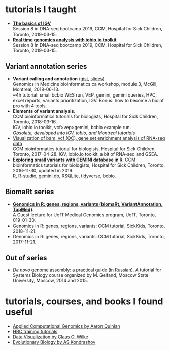 # tutorials I taught

* [**The basics of IGV**](https://docs.google.com/presentation/d/1dUNRB76aZpQgJjPqR_nhzPKztfd9uV5biOTprONc7MU/edit?usp=sharing)\
Session 8 in DNA-seq bootcamp 2019, CCM, Hospital for Sick Children, Toronto, 2019-03-15.
* [**Real time genomics analysis with iobio.io toolkit**](https://docs.google.com/presentation/d/1PdSo2VvHyMDbiX_tMLWkxOYLCpYE4dA0HCjmg56LCmo/edit?usp=sharing])\
Session 8 in DNA-seq bootcamp 2019, CCM, Hospital for Sick Children, Toronto, 2019-03-15.

## Variant annotation series
* **Variant calling and annotation** ([gist](https://gist.github.com/naumenko-sa/82df1cb7d9b5f64691bf437f0eb455f0), [slides](https://drive.google.com/open?id=158TJQTiluXCbTEcasNp0WfTylhykwtAk)).\
Genomics in Medicine bioinformatics.ca workshop, module 3, McGill, Montreal, 2018-06-13. \
~4h tutorial: small bcbio WES run, VEP, gemini, gemini queries, HPC, excel reports, variants prioritization, IGV. Bonus: how to become a bioinf pro with 4 tools.
* **Elements of variant analysis.**\
CCM bioinformatics tutorials for biologists, Hospital for Sick Children, Toronto, 2018-03-16.\
IGV, iobio.io toolkit, vcf>vep>gemini, bcbio example run.\
*Obsolete, developed into IGV, iobio, and Montreal tutorials*
* [Visualization of bam, vcf (QC), gene set enrichment analysis of RNA-seq data](https://docs.google.com/presentation/d/1RRnTsTWYn-Yo5OahbFj4F4ViWPuHIvMkzfYrOqxutv0/edit?usp=sharing)\
CCM bioinformatics tutorial for biologists, Hospital for Sick Children, Toronto, 2017-04-28.
IGV, iobio.io toolkit, a bit of RNA-seq and GSEA.
* [**Exploring small variants with GEMINI database in R**](https://docs.google.com/presentation/d/1DQ0dInX2VXSYE137nOzgeFKVOv5Ww5OBIENjBZRQDr0/edit?usp=sharing).
CCM bioinformatics tutorials for biologists, Hospital for Sick Children, Toronto, 2016-11-30, updated in 2019.\
R, R-studio, gemini.db, RSQLite, tidyverse, bcbio.


## BiomaRt series
* [**Genomics in R: genes, regions, variants (biomaRt, VariantAnnotation, TopMed)**](https://docs.google.com/presentation/d/1rTG-FDQ9y8c8e6cO1WdVwq0_BF_R1VRrjTgUD1Vmv54/edit?usp=sharing).\
A Guest lecture for UofT Medical Genomics program, UofT, Toronto, 019-01-30.
* Genomics in R: genes, regions, variants: CCM tutorial, SickKids, Toronto, 2018-11-21.
* Genomics in R: genes, regions, variants: CCM tutorial, SickKids, Toronto, 2017-11-21.

## Out of series
* [*De novo* genome assembly: a practical guide (in Russian)](http://makarich.fbb.msu.ru/snaumenko/ngs_lecture/naumenko.genome_assembly-n.pdf).
A tutorial for Systems Biology course organized by M. Gelfand, Moscow State University, Moscow, 2014 and 2015.

# tutorials, courses, and books I found useful
* [Applied Computational Genomics by Aaron Quinlan](https://github.com/quinlan-lab/applied-computational-genomics)
* [HBC training tutorials](https://github.com/hbctraining)
* [Data Visualization by Claus O. Wilke](https://serialmentor.com/dataviz/)
* [Evolutionary Biology by AS Kondrashov](https://www.youtube.com/watch?v=fKv2UBkfmA0&list=PLfMMXtHYUY1r6ONv8pzOXCIt5BzH7gxPs)
